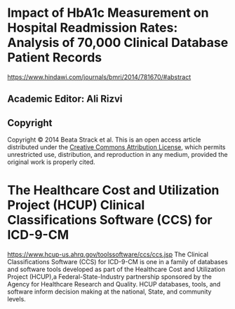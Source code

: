 # Impact of HbA1c Measurement on Hospital Readmission Rates: Analysis of 70,000 Clinical Database Patient Records
https://www.hindawi.com/journals/bmri/2014/781670/#abstract
## Academic Editor: Ali Rizvi
## Copyright
Copyright © 2014 Beata Strack et al. This is an open access article distributed under the [Creative Commons Attribution License](http://creativecommons.org/licenses/by/3.0/), which permits unrestricted use, distribution, and reproduction in any medium, provided the original work is properly cited.

# The Healthcare Cost and Utilization Project (HCUP) Clinical Classifications Software (CCS) for ICD-9-CM
https://www.hcup-us.ahrq.gov/toolssoftware/ccs/ccs.jsp
The Clinical Classifications Software (CCS) for ICD-9-CM is one in a family of databases and software tools developed as part of the Healthcare Cost and Utilization Project (HCUP),a Federal-State-Industry partnership sponsored by the Agency for Healthcare Research and Quality. HCUP databases, tools, and software inform decision making at the national, State, and community levels.
